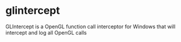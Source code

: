 # glintercept
GLIntercept is a OpenGL function call interceptor for Windows that will intercept and log all OpenGL calls
